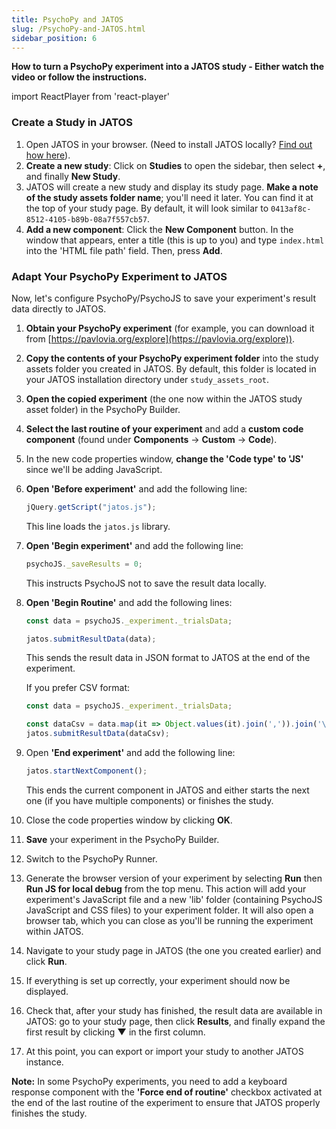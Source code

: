 ```yaml
---
title: PsychoPy and JATOS
slug: /PsychoPy-and-JATOS.html
sidebar_position: 6
---
```


**How to turn a PsychoPy experiment into a JATOS study - Either watch the video or follow the instructions.**

import ReactPlayer from 'react-player'

<ReactPlayer controls width='100%' height='100%' url='psychopy_to_jatos.webm' />

### Create a Study in JATOS

1.  Open JATOS in your browser. (Need to install JATOS locally? [Find out how here](https://www.jatos.org/Installation.html)).
2.  **Create a new study**: Click on **Studies** to open the sidebar, then select **+**, and finally **New Study**.
3.  JATOS will create a new study and display its study page. **Make a note of the study assets folder name**; you'll need it later. You can find it at the top of your study page. By default, it will look similar to `0413af8c-8512-4105-b89b-08a7f557cb57`.
4.  **Add a new component**: Click the **New Component** button. In the window that appears, enter a title (this is up to you) and type `index.html` into the 'HTML file path' field. Then, press **Add**.


### Adapt Your PsychoPy Experiment to JATOS

Now, let's configure PsychoPy/PsychoJS to save your experiment's result data directly to JATOS.

1.  **Obtain your PsychoPy experiment** (for example, you can download it from [https://pavlovia.org/explore](https://pavlovia.org/explore)).
2.  **Copy the contents of your PsychoPy experiment folder** into the study assets folder you created in JATOS. By default, this folder is located in your JATOS installation directory under `study_assets_root`.
3.  **Open the copied experiment** (the one now within the JATOS study asset folder) in the PsychoPy Builder.
4.  **Select the last routine of your experiment** and add a **custom code component** (found under **Components** -> **Custom** -> **Code**).
5.  In the new code properties window, **change the 'Code type' to 'JS'** since we'll be adding JavaScript.
6.  **Open 'Before experiment'** and add the following line:

    ```javascript
    jQuery.getScript("jatos.js");
    ```

    This line loads the `jatos.js` library.

7.  **Open 'Begin experiment'** and add the following line:

    ```javascript
    psychoJS._saveResults = 0;
    ```

    This instructs PsychoJS not to save the result data locally.

8.  **Open 'Begin Routine'** and add the following lines:

    ```javascript
    const data = psychoJS._experiment._trialsData;
    
    jatos.submitResultData(data);
    ```

    This sends the result data in JSON format to JATOS at the end of the experiment.
    
    If you prefer CSV format:

    ```javascript
    const data = psychoJS._experiment._trialsData;

    const dataCsv = data.map(it => Object.values(it).join(',')).join('\n')
    jatos.submitResultData(dataCsv);
    ```

9.  Open **'End experiment'** and add the following line:

    ```javascript
    jatos.startNextComponent();
    ```

    This ends the current component in JATOS and either starts the next one (if you have multiple components) or finishes the study.

10. Close the code properties window by clicking **OK**.
11. **Save** your experiment in the PsychoPy Builder.
12. Switch to the PsychoPy Runner.
13. Generate the browser version of your experiment by selecting **Run** then **Run JS for local debug** from the top menu. This action will add your experiment's JavaScript file and a new 'lib' folder (containing PsychoJS JavaScript and CSS files) to your experiment folder. It will also open a browser tab, which you can close as you'll be running the experiment within JATOS.
14. Navigate to your study page in JATOS (the one you created earlier) and click **Run**.
15. If everything is set up correctly, your experiment should now be displayed.
16. Check that, after your study has finished, the result data are available in JATOS: go to your study page, then click **Results**, and finally expand the first result by clicking **▼** in the first column.
17. At this point, you can export or import your study to another JATOS instance.

**Note:** In some PsychoPy experiments, you need to add a keyboard response component with the **'Force end of routine'** checkbox activated at the end of the last routine of the experiment to ensure that JATOS properly finishes the study.